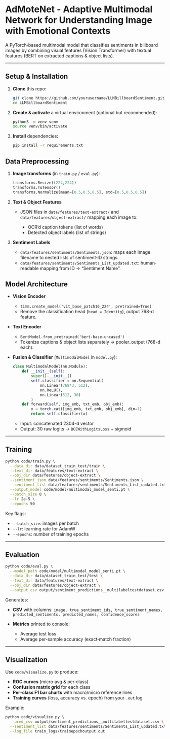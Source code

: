 
# AdMoteNet - Adaptive Multimodal Network for Understanding  Image with Emotional Contexts

A PyTorch‐based multimodal model that classifies sentiments in billboard images by combining visual features (Vision Transformer) with textual features (BERT on extracted captions & object lists).


---

## Setup & Installation

1. **Clone** this repo:
   ```bash
   git clone https://github.com/yourusername/LLMBillboardSentiment.git
   cd LLMBillboardSentiment
   ```

2. **Create & activate** a virtual environment (optional but recommended):

   ```bash
   python3 -m venv venv
   source venv/bin/activate
   ```

3. **Install** dependencies:

   ```bash
   pip install -r requirements.txt
   ```

## Data Preprocessing

1. **Image transforms** (in `train.py` / `eval.py`):

   ```python
   transforms.Resize((224,224))
   transforms.ToTensor()
   transforms.Normalize(mean=[0.5,0.5,0.5], std=[0.5,0.5,0.5])
   ```

2. **Text & Object Features**

   * JSON files in
     `data/features/text-extract/` and
     `data/features/object-extract/`
     mapping each image to:

     * OCR’d caption tokens (list of words)
     * Detected object labels (list of strings)

3. **Sentiment Labels**

   * `data/features/sentiments/Sentiments.json`: maps each image filename to nested lists of sentiment‐ID strings.
   * `data/features/sentiments/Sentiments_List_updated.txt`: human‐readable mapping from ID → “Sentiment Name”.


## Model Architecture

* **Vision Encoder**

  * `timm.create_model('vit_base_patch16_224', pretrained=True)`
  * Remove the classification head (`head = Identity`), output 768-d feature.

* **Text Encoder**

  * `BertModel.from_pretrained('bert-base-uncased')`
  * Tokenize captions & object lists separately → pooler\_output (768-d each).

* **Fusion & Classifier** (`MultimodalModel` in `model.py`):

  ```python
  class MultimodalModel(nn.Module):
      def __init__(self):
          super().__init__()
          self.classifier = nn.Sequential(
              nn.Linear(768*3, 512),
              nn.ReLU(),
              nn.Linear(512, 30)
          )
      def forward(self, img_emb, txt_emb, obj_emb):
          x = torch.cat([img_emb, txt_emb, obj_emb], dim=1)
          return self.classifier(x)
  ```

  * Input: concatenated 2304-d vector
  * Output: 30 raw logits → `BCEWithLogitsLoss` + sigmoid

---

## Training

```bash
python code/train.py \
  --data_dir data/dataset_train_test/train \
  --text_dir data/features/text-extract \
  --obj_dir data/features/object-extract \
  --sentiment_json data/features/sentiments/Sentiments.json \
  --sentiment_list data/features/sentiments/Sentiments_List_updated.txt \
  --output_model code/model/multimodal_model_senti.pt \
  --batch_size 8 \
  --lr 2e-5 \
  --epochs 50
```

Key flags:

* `--batch_size`: images per batch
* `--lr`: learning rate for AdamW
* `--epochs`: number of training epochs

---

## Evaluation

```bash
python code/eval.py \
  --model_path code/model/multimodal_model_senti.pt \
  --data_dir data/dataset_train_test/test \
  --text_dir data/features/text-extract \
  --obj_dir data/features/object-extract \
  --output_csv output/sentiment_predictions__multilabeltestdataset.csv
```

Generates:

* **CSV** with columns:
  `image, true_sentiment_ids, true_sentiment_names, predicted_sentiments, predicted_names, confidence_scores`

* **Metrics** printed to console:

  * Average test loss
  * Average per-sample accuracy (exact‐match fraction)

---

## Visualization

Use `code/visualize.py` to produce:

* **ROC curves** (micro‐avg & per‐class)
* **Confusion matrix grid** for each class
* **Per‐class F1 bar charts** with macro/micro reference lines
* **Training curves** (loss, accuracy vs. epoch) from your `.out` log

Example:

```bash
python code/visualize.py \
  --pred_csv output/sentiment_predictions__multilabeltestdataset.csv \
  --sentiment_list data/features/sentiments/Sentiments_List_updated.txt \
  --log_file train_logs/trainepochoutput.out
```
